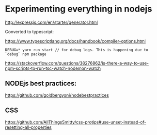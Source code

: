 

# Experimenting everything in nodejs


http://expressjs.com/en/starter/generator.html

Converted to typescript:

https://www.typescriptlang.org/docs/handbook/compiler-options.html


```
DEBUG=* yarn run start // for debug logs. This is happening due to `debug` npm package
```


https://stackoverflow.com/questions/38276862/is-there-a-way-to-use-npm-scripts-to-run-tsc-watch-nodemon-watch



## NODEjs best practices: 

https://github.com/goldbergyoni/nodebestpractices

## CSS

https://github.com/AllThingsSmitty/css-protips#use-unset-instead-of-resetting-all-properties